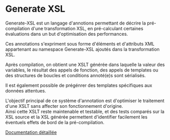 # Generate XSL

Generate-XSL est un langage d'annotions permettant de décrire la pré-compilation d'une
transformation XSL, en pré-calculant certaines évaluations dans un but d'optimisation des performances.

Ces annotations s'expriment sous forme d'éléments et d'attributs XML appartenant au namespace
Generate-XSL ajoutés dans la transformation XSL.

Après compilation, on obtient une XSLT générée dans laquelle la valeur des variables,
le résultat des appels de fonction, des appels de templates ou des structures de boucles et conditions annoté(e)s sont sérialisés.

Il est également possible de prégénrer des templates spécifiques aux données attentues.

L'objectif principal de ce système d'annotation est d'optimiser
le traitement d'une XSLT sans affecter son fonctionnement d'origine.  
Ainsi cette XSLT reste maintenable et testable, et des tests comparés sur la XSL source
et la XSL générée permettent d'identifier facilement les éventuels effets de bord de la pré-compilation.

[Documentation détaillée](http://jimetevenard.github.io/generate-xsl/)
